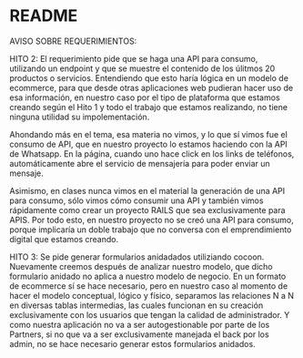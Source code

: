 # README

AVISO SOBRE REQUERIMIENTOS:

HITO 2:
El requerimiento pide que se haga una API para consumo, utilizando un endpoint y que se muestre el contenido de los úlitmos 20 productos o servicios. Entendiendo que esto haría lógica en un modelo de ecommerce, para que desde otras aplicaciones web pudieran hacer uso de esa información, en nuestro caso por el tipo de plataforma que estamos creando según el Hito 1 y todo el trabajo que estamos realizando, no tiene ninguna utilidad su impolementación. 

Ahondando más en el tema, esa materia no vimos, y lo que sí vimos fue el consumo de API, que en nuestro proyecto lo estamos haciendo con la API de Whatsapp. En la página, cuando uno hace click en los links de teléfonos, automáticamente abre el servicio de mensajería para poder enviar un mensaje. 

Asimismo, en clases nunca vimos en el material la generación de una API para consumo, sólo vimos cómo consumir una API y también vimos rápidamente como crear un proyecto RAILS que sea exclusivamente para APIS. Por todo esto, en nuestro proyecto no se creó una API para consumo, porque implicaría un doble trabajo que no conversa con el emprendimiento digital que estamos creando. 

HITO 3:
Se pide generar formularios anidadados utiliziando cocoon. Nuevamente creemos después de analizar nuestro modelo, que dicho formulario anidado no aplica a nuestro modelo de negocio. En un formato de ecommerce sí se hace necesario, pero en nuestro caso al momento de hacer el modelo conceptual, lógico y físico, separamos las relaciones N a N en diversas tablas intermedias, las cuales funcionan en su creación exclusivamente con los usuarios que tengan la calidad de administrador. Y como nuestra aplicación no va a ser autogestionable por parte de los Partners, si no que va a ser exclusivamente manejada el back por los admin, no se hace necesario generar estos formularios anidados. 